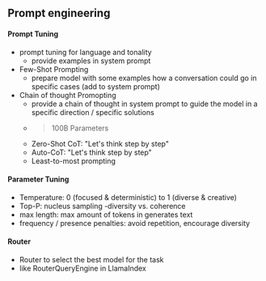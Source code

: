 
## Prompt engineering

#### Prompt Tuning
- prompt tuning for language and tonality
  - provide examples in system prompt
- Few-Shot Prompting
  - prepare model with some examples how a conversation could go in specific cases (add to system prompt)
- Chain of thought Promopting
  - provide a chain of thought in system prompt to guide the model in a specific direction / specific solutions
  - > 100B Parameters
  - Zero-Shot CoT: "Let's think step by step"
  - Auto-CoT: "Let's think step by step"
  - Least-to-most prompting

#### Parameter Tuning
- Temperature: 0 (focused & deterministic) to 1 (diverse & creative)
- Top-P: nucleus sampling -diversity vs. coherence
- max length: max amount of tokens in generates text
- frequency / presence penalties: avoid repetition, encourage diversity


#### Router
- Router to select the best model for the task
- like RouterQueryEngine in LlamaIndex
